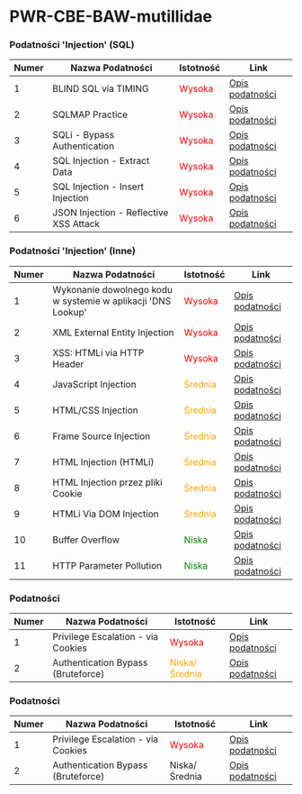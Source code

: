 # PWR-CBE-BAW-mutillidae



### Podatności 'Injection' (SQL)

| Numer | Nazwa Podatności | Istotność | Link |
|-------|------------------|-----------|------|
| 1 | BLIND SQL via TIMING | <span style="color:red">Wysoka</span> | [Opis podatności](OWASP%202013/A1%20-%20Injection%20(SQL)/BLIND%20SQL%20via%20Timing.md) |
| 2 | SQLMAP Practice | <span style="color:red">Wysoka</span> | [Opis podatności](OWASP%202013/A1%20-%20Injection%20(SQL)/SQLMAP%20Practice.md) |
| 3 | SQLi - Bypass Authentication | <span style="color:red">Wysoka</span> | [Opis podatności](OWASP%202013/A1%20-%20Injection%20(SQL)/SQLi%20-%20Bypass%20Authentication.md) |
| 4 | SQL Injection - Extract Data | <span style="color:red">Wysoka</span> | [Opis podatności](OWASP%202013/A1%20-%20Injection%20(SQL)/SQLi%20-%20Extract%20Data.md) |
| 5 | SQL Injection - Insert Injection | <span style="color:red">Wysoka</span> | [Opis podatności](OWASP%202013/A1%20-%20Injection%20(SQL)/SQLi%20-%20Insert%20Injection.md) |
| 6 | JSON Injection - Reflective XSS Attack | <span style="color:red">Wysoka</span> | [Opis podatności](OWASP%202013/A1%20-%20Injection%20(SQL)/XSS%20JSON%20injection%20-%20Pen%20Test%20Tool%20Lookup.md) |

### Podatności 'Injection' (Inne)

| Numer | Nazwa Podatności | Istotność | Link |
|-------|------------------|-----------|------|
| 1 | Wykonanie dowolnego kodu w systemie w aplikacji 'DNS Lookup' | <span style="color:red">Wysoka</span> | [Opis podatności](OWASP%202013/A1%20-%20Injection%20(Other)/Command%20Injection.md) |
| 2 | XML External Entity Injection | <span style="color:red">Wysoka</span> | [Opis podatności](OWASP%202013/A1%20-%20Injection%20(Other)/XML%20External%20Entity%20Injection.md) |
| 3 | XSS: HTMLi via HTTP Header | <span style="color:red">Wysoka</span> | [Opis podatności](OWASP%202013/A1%20-%20Injection%20(Other)/XSS%20HTMLi%20via%20HTTP%20Header.md) |
| 4 | JavaScript Injection | <span style="color:orange">Średnia</span> | [Opis podatności](OWASP%202013/A1%20-%20Injection%20(Other)/JavaScript%20Injection.md) |
| 5 | HTML/CSS Injection | <span style="color:orange">Średnia</span> | [Opis podatności](OWASP%202013/A1%20-%20Injection%20(Other)/Cascading%20Style%20Injection.md) |
| 6 | Frame Source Injection | <span style="color:orange">Średnia</span> | [Opis podatności](OWASP%202013/A1%20-%20Injection%20(Other)/Frame%20Source%20Injection.md) |
| 7 | HTML Injection (HTMLi) | <span style="color:orange">Średnia</span> | [Opis podatności](OWASP%202013/A1%20-%20Injection%20(Other)/HTML%20Injection%20(HTMLi).md) |
| 8 | HTML Injection przez pliki Cookie | <span style="color:orange">Średnia</span> | [Opis podatności](OWASP%202013/A1%20-%20Injection%20(Other)/HTMLi%20Via%20Cookie%20Injection.md) |
| 9 | HTMLi Via DOM Injection | <span style="color:orange">Średnia</span> | [Opis podatności](OWASP%202013/A1%20-%20Injection%20(Other)/HTMLi%20Via%20DOM%20Injection.md) |
| 10 | Buffer Overflow | <span style="color:green">Niska</span> | [Opis podatności](OWASP%202013/A1%20-%20Injection%20(Other)/Buffer%20Overflow.md) |
| 11 | HTTP Parameter Pollution | <span style="color:green">Niska</span> | [Opis podatności](OWASP%202013/A1%20-%20Injection%20(Other)/HTTP%20Parameter%20Pollution.md) |

### Podatności

| Numer | Nazwa Podatności | Istotność | Link |
|-------|------------------|-----------|------|
| 1 | Privilege Escalation - via Cookies | <span style="color:red">Wysoka</span> | [Opis podatności](OWASP%202013/A2%20-%20Broken%20Authentication%20and%20Session%20Management/Privilege%20Escalation%20Via%20Cookies.md) |
| 2 | Authentication Bypass (Bruteforce) | <span style="color:orange">Niska/Średnia</span> | [Opis podatności](OWASP%202013/A2%20-%20Broken%20Authentication%20and%20Session%20Management/Authentication%20Bypass.md) |

### Podatności

| Numer | Nazwa Podatności | Istotność | Link |
|-------|------------------|-----------|------|
| 1 | Privilege Escalation - via Cookies | <span style="color:red">Wysoka</span> | [Opis podatności](OWASP%202013/A2%20-%20Broken%20Authentication%20and%20Session%20Management/Privilege%20Escalation%20Via%20Cookies.md) |
| 2 | Authentication Bypass (Bruteforce) | Niska/Średnia | [Opis podatności](OWASP%202013/A2%20-%20Broken%20Authentication%20and%20Session%20Management/Authentication%20Bypass.md) |

